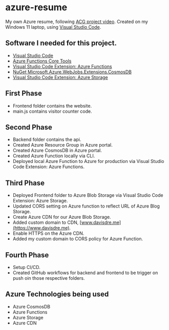 # azure-resume
My own Azure resume, following [ACG project video](https://learn.acloud.guru/series/acg-projects/view/403). Created on my Windows 11 laptop, using [Visual Studio Code](https://code.visualstudio.com/).

## Software I needed for this project.

- [Visual Studio Code](https://code.visualstudio.com/)
- [Azure Functions Core Tools](https://docs.microsoft.com/en-us/azure/azure-functions/functions-run-local?tabs=v4%2Cwindows%2Ccsharp%2Cportal%2Cbash)
- [Visual Studio Code Extension: Azure Functions](https://marketplace.visualstudio.com/items?itemName=ms-azuretools.vscode-azurefunctions)
- [NuGet Microsoft.Azure.WebJobs.Extensions.CosmosDB](https://www.nuget.org/packages/Microsoft.Azure.WebJobs.Extensions.CosmosDB#dotnet-cli)
- [Visual Studio Code Extension: Azure Storage](https://marketplace.visualstudio.com/items?itemName=ms-azuretools.vscode-azurestorage)

## First Phase

- Frontend folder contains the website.
- main.js contains visitor counter code.

## Second Phase
- Backend folder contains the api.
- Created Azure Resource Group in Azure portal.
- Created Azure CosmosDB in Azure portal.
- Created Azure Function locally via CLI.
- Deployed local Azure Function to Azure for production via Visual Studio Code Extension: Azure Functions.

## Third Phase
- Deployed Frontend folder to Azure Blob Storage via Visual Studio Code Extension: Azure Storage.
- Updated CORS setting on Azure function to reflect URL of Azure Blog Storage.
- Create Azure CDN for our Azure Blob Storage.
- Added custom domain to CDN, [www.davisdre.me](https://www.davisdre.me).
- Enable HTTPS on the Azure CDN.
- Added my custom domain to CORS policy for Azure Function.

## Fourth Phase
- Setup CI/CD.
- Created GitHub workflows for backend and frontend to be trigger on push oin those respective folders. 

## Azure Technologies being used
- Azure CosmosDB
- Azure Functions
- Azure Storage
- Azure CDN
